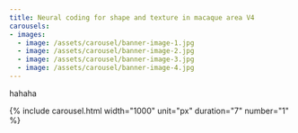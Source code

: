 ```yaml
---
title: Neural coding for shape and texture in macaque area V4
carousels:
- images: 
  - image: /assets/carousel/banner-image-1.jpg
  - image: /assets/carousel/banner-image-2.jpg
  - image: /assets/carousel/banner-image-3.jpg
  - image: /assets/carousel/banner-image-4.jpg
---
```


hahaha

{% include carousel.html width="1000" unit="px" duration="7" number="1" %}
